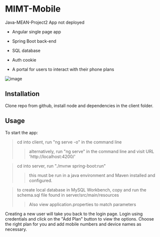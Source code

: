 # MIMT-Mobile
Java-MEAN-Project2
  App not deployed
* Angular single page app
* Spring Boot back-end
* SQL database
* Auth cookie

* A portal for users to interact with their phone plans

![image](https://user-images.githubusercontent.com/87092340/223790395-843e8a97-1a13-447f-8518-52ee5a39bec0.png)

## Installation
  Clone repo from github, install node and dependencies in the client folder.
  
## Usage
To start the app:
> cd into client, run "ng serve -o" in the command line
>
>> alternatively, run "ng serve" in the command line and visit URL 'http://localhost:4200/'

> cd into server, run "./mvnw spring-boot:run"
>
>> this must be run in a java environment and Maven installed and configured.

> to create local database in MySQL Workbench, copy and run the schema.sql file found in server/src/main/resources
>
>> Also view application.properties to match parameters
>> 

Creating a new user will take you back to the login page. Login using credentials and click on the "Add Plan" button to view the options. Choose the right plan for you and add mobile numbers and device names as necessary.
